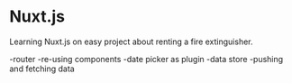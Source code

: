 # Nuxt.js
Learning Nuxt.js on easy project about renting a fire extinguisher. 

-router 
-re-using components 
-date picker as plugin 
-data store 
-pushing and fetching data

